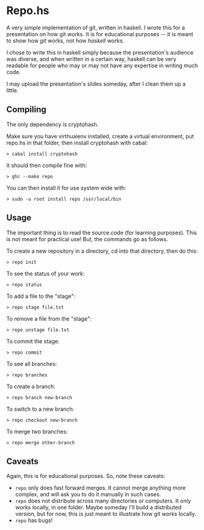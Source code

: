 Repo.hs
=======

A very simple implementation of git, written in haskell. I wrote this for a presentation on how git works. It is for educational purposes -- it is meant to show how _git_ works, not how _haskell_ works. 

I chose to write this in haskell simply because the presentation's audience was diverse, and when written in a certain way, haskell can be very readable for people who may or may not have any expertise in writing much code. 

I may upload the presentation's slides someday, after I clean them up a little.

Compiling
---------

The only dependency is cryptohash. 

Make sure you have virthualenv installed, create a virtual environment, put repo.hs in that folder, then install cryptohash with cabal:

    > cabal install cryptohash

It should then compile fine with:

    > ghc --make repo

You can then install it for use system wide with:

    > sudo -u root install repo /usr/local/bin

Usage
-----

The important thing is to read the source code (for learning purposes). This is not meant for practical use! But, the commands go as follows.

To create a new repository in a directory, cd into that directory, then do this:

    > repo init

To see the status of your work:

    > repo status

To add a file to the "stage":

    > repo stage file.txt

To remove a file from the "stage":

    > repo unstage file.txt

To commit the stage:

    > repo commit

To see all branches:

    > repo branches

To create a branch:

    > repo branch new-branch

To switch to a new branch:

    > repo checkout new-branch

To merge two branches:

    > repo merge other-branch

Caveats
-----------------

Again, this is for educational purposes. So, note these caveats:

* `repo` only does fast forward merges. It cannot merge anything more complex, and will ask you to do it manually in such cases.
* `repo` does not distribute across many directories or computers. It only works locally, in one folder. Maybe someday I'll build a distributed version, but for now, this is just meant to illustrate how git works locally. 
* `repo` has bugs!
